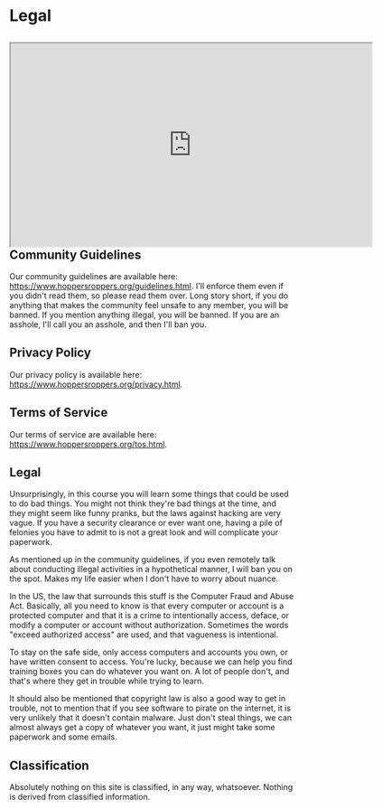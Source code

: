 # Legal

## <iframe allowfullscreen height="360" src="https://www.youtube.com/embed/o-Hi5ot81Es?wmode=opaque" width="640"></iframe>Community Guidelines

Our community guidelines are available here:
<a href="https://www.hoppersroppers.org/guidelines.html" rel="noopener"
target="_blank">https://www.hoppersroppers.org/guidelines.html</a>. I'll
enforce them even if you didn't read them, so please read them over.
Long story short, if you do anything that makes the community feel
unsafe to any member, you will be banned. If you mention anything
illegal, you will be banned. If you are an asshole, I'll call you an
asshole, and then I'll ban you.

## Privacy Policy

Our privacy policy is available here:
<a href="https://www.hoppersroppers.org/privacy.html" rel="noopener"
target="_blank">https://www.hoppersroppers.org/privacy.html</a>.

## Terms of Service

Our terms of service are available here:
<a href="https://www.hoppersroppers.org/tos.html" rel="noopener"
target="_blank">https://www.hoppersroppers.org/tos.html</a>.

## Legal

Unsurprisingly, in this course you will learn some things that could be
used to do bad things. You might not think they're bad things at the
time, and they might seem like funny pranks, but the laws against
hacking are very vague. If you have a security clearance or ever want
one, having a pile of felonies you have to admit to is not a great look
and will complicate your paperwork.

As mentioned up in the community guidelines, if you even remotely talk
about conducting illegal activities in a hypothetical manner, I will ban
you on the spot. Makes my life easier when I don't have to worry about
nuance.

In the US, the law that surrounds this stuff is the Computer Fraud and
Abuse Act. Basically, all you need to know is that every computer or
account is a protected computer and that it is a crime to intentionally
access, deface, or modify a computer or account without authorization.
Sometimes the words "exceed authorized access" are used, and that
vagueness is intentional.

To stay on the safe side, only access computers and accounts you own, or
have written consent to access. You're lucky, because we can help you
find training boxes you can do whatever you want on. A lot of people
don't, and that's where they get in trouble while trying to learn.

It should also be mentioned that copyright law is also a good way to get
in trouble, not to mention that if you see software to pirate on the
internet, it is very unlikely that it doesn't contain malware. Just
don't steal things, we can almost always get a copy of whatever you
want, it just might take some paperwork and some emails.

## Classification

Absolutely nothing on this site is classified, in any way, whatsoever.
Nothing is derived from classified information.
